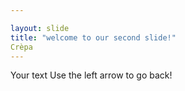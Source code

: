 ```yaml
---

layout: slide
title: "welcome to our second slide!"
Crèpa
---
```

Your text
Use the left arrow to go back!

